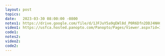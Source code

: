 ```yaml
---
layout: post
topics: 
date:   2023-03-30 08:00:00 -0800
notes1: https://drive.google.com/file/d/1JFJuY5a9qEWl8d_P0R6Dfn2DDJ4NHCwr/view?usp=share_link
video1: https://usfca.hosted.panopto.com/Panopto/Pages/Viewer.aspx?id=3e31aec2-7bfd-42ac-9b6c-af93011bd9cd
code1:
notes2: 
video2: 
code2:
---
```

